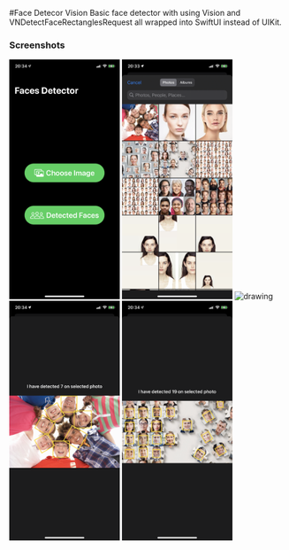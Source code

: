 #Face Detecor Vision
Basic face detector with using Vision and VNDetectFaceRectanglesRequest all wrapped into SwiftUI instead of UIKit.

 <h3>Screenshots</h3>
  <img src="1.PNG" alt="drawing" width="200"/>
  <img src="2.PNG" alt="drawing" width="200"/>
  <img src="3.PNG" alt="drawing" width="200"/>
  <img src="4.PNG" alt="drawing" width="200"/>
  <img src="5.PNG" alt="drawing" width="200"/>
